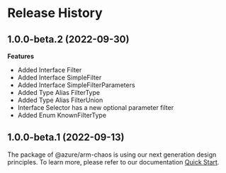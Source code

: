 # Release History
    
## 1.0.0-beta.2 (2022-09-30)
    
**Features**

  - Added Interface Filter
  - Added Interface SimpleFilter
  - Added Interface SimpleFilterParameters
  - Added Type Alias FilterType
  - Added Type Alias FilterUnion
  - Interface Selector has a new optional parameter filter
  - Added Enum KnownFilterType
    
    
## 1.0.0-beta.1 (2022-09-13)

The package of @azure/arm-chaos is using our next generation design principles. To learn more, please refer to our documentation [Quick Start](https://aka.ms/js-track2-quickstart).
